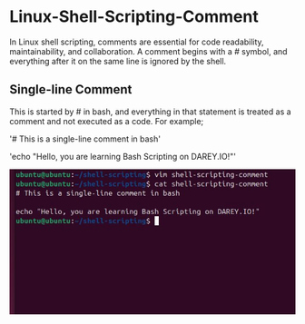 # Linux-Shell-Scripting-Comment

In Linux shell scripting, comments are essential for code readability, maintainability, and collaboration. A comment begins with a *#* symbol, and everything after it on the same line is ignored by the shell. 

## Single-line Comment

This is started by # in bash, and everything in that statement is treated as a comment and not executed as a code. For example;

'# This is a single-line comment in bash'

'echo "Hello, you are learning Bash Scripting on DAREY.IO!"'

![alt text](cm1.JPG)


